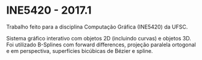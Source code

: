 # INE5420 - 2017.1
Trabalho feito para a disciplina Computação Gráfica (INE5420) da UFSC.

Sistema gráfico interativo com objetos 2D (incluindo curvas) e objetos 3D. Foi utilizado B-Splines com forward differences, projeção paralela ortogonal e em perspectiva, superfícies bicúbicas de Bézier e spline.
